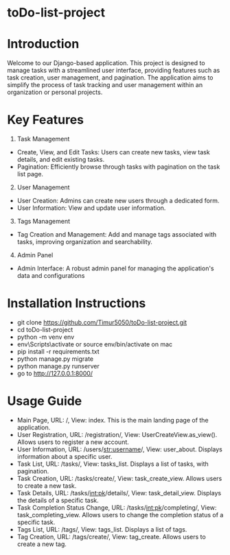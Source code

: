 ﻿# toDo-list-project

# Introduction
Welcome to our Django-based application. This project is designed to manage tasks with a streamlined user interface, providing features such as task creation, user management, and pagination. The application aims to simplify the process of task tracking and user management within an organization or personal projects.

# Key Features
1) Task Management
- Create, View, and Edit Tasks: Users can create new tasks, view task details, and edit existing tasks.
- Pagination: Efficiently browse through tasks with pagination on the task list page.

2) User Management
- User Creation: Admins can create new users through a dedicated form.
- User Information: View and update user information.

3) Tags Management
- Tag Creation and Management: Add and manage tags associated with tasks, improving organization and searchability.

4) Admin Panel
- Admin Interface: A robust admin panel for managing the application's data and configurations

# Installation Instructions
- git clone https://github.com/Timur5050/toDo-list-project.git
- cd toDo-list-project
- python -m venv env
- env\Scripts\activate or source env/bin/activate on mac
- pip install -r requirements.txt
- python manage.py migrate
- python manage.py runserver
- go to http://127.0.0.1:8000/

# Usage Guide
- Main Page, URL: /, View: index. This is the main landing page of the application.
- User Registration, URL: /registration/, View: UserCreateView.as_view(). Allows users to register a new account.
- User Information, URL: /users/<str:username>/, View: user_about. Displays information about a specific user.
- Task List, URL: /tasks/, View: tasks_list. Displays a list of tasks, with pagination.
- Task Creation, URL: /tasks/create/, View: task_create_view. Allows users to create a new task.
- Task Details, URL: /tasks/<int:pk>/details/, View: task_detail_view. Displays the details of a specific task.
- Task Completion Status Change, URL: /tasks/<int:pk>/completing/, View: task_completing_view. Allows users to change the completion status of a specific task.
- Tags List, URL: /tags/, View: tags_list. Displays a list of tags.
- Tag Creation, URL: /tags/create/, View: tag_create. Allows users to create a new tag.


